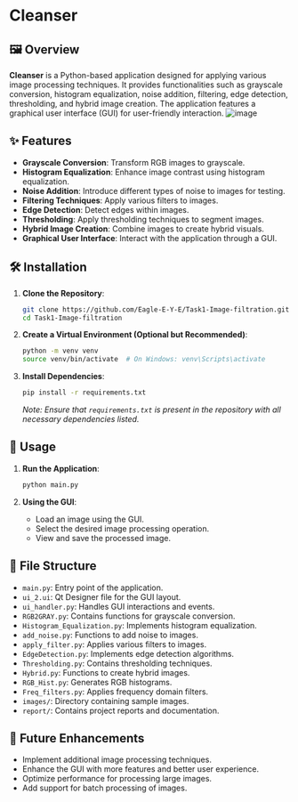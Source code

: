 # Cleanser

## 🖼️ Overview

**Cleanser** is a Python-based application designed for applying various image processing techniques. It provides functionalities such as grayscale conversion, histogram equalization, noise addition, filtering, edge detection, thresholding, and hybrid image creation. The application features a graphical user interface (GUI) for user-friendly interaction.
![image](https://github.com/user-attachments/assets/d5acd921-1e94-4d21-a94e-d82edc63b691)

## ✨ Features

- **Grayscale Conversion**: Transform RGB images to grayscale.
- **Histogram Equalization**: Enhance image contrast using histogram equalization.
- **Noise Addition**: Introduce different types of noise to images for testing.
- **Filtering Techniques**: Apply various filters to images.
- **Edge Detection**: Detect edges within images.
- **Thresholding**: Apply thresholding techniques to segment images.
- **Hybrid Image Creation**: Combine images to create hybrid visuals.
- **Graphical User Interface**: Interact with the application through a GUI.

## 🛠️ Installation

1. **Clone the Repository**:

   ```bash
   git clone https://github.com/Eagle-E-Y-E/Task1-Image-filtration.git
   cd Task1-Image-filtration
   ```

2. **Create a Virtual Environment (Optional but Recommended)**:

   ```bash
   python -m venv venv
   source venv/bin/activate  # On Windows: venv\Scripts\activate
   ```

3. **Install Dependencies**:

   ```bash
   pip install -r requirements.txt
   ```

   *Note: Ensure that `requirements.txt` is present in the repository with all necessary dependencies listed.*

## 🚀 Usage

1. **Run the Application**:

   ```bash
   python main.py
   ```

2. **Using the GUI**:

   - Load an image using the GUI.
   - Select the desired image processing operation.
   - View and save the processed image.

## 📁 File Structure

- `main.py`: Entry point of the application.
- `ui_2.ui`: Qt Designer file for the GUI layout.
- `ui_handler.py`: Handles GUI interactions and events.
- `RGB2GRAY.py`: Contains functions for grayscale conversion.
- `Histogram_Equalization.py`: Implements histogram equalization.
- `add_noise.py`: Functions to add noise to images.
- `apply_filter.py`: Applies various filters to images.
- `EdgeDetection.py`: Implements edge detection algorithms.
- `Thresholding.py`: Contains thresholding techniques.
- `Hybrid.py`: Functions to create hybrid images.
- `RGB_Hist.py`: Generates RGB histograms.
- `Freq_filters.py`: Applies frequency domain filters.
- `images/`: Directory containing sample images.
- `report/`: Contains project reports and documentation.
## 📌 Future Enhancements

- Implement additional image processing techniques.
- Enhance the GUI with more features and better user experience.
- Optimize performance for processing large images.
- Add support for batch processing of images.
